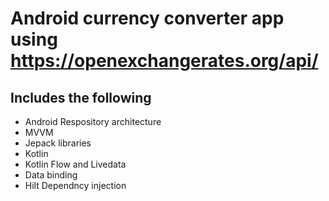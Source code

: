 # Android currency converter app using https://openexchangerates.org/api/
## Includes the following
- Android Respository architecture
- MVVM 
- Jepack libraries
- Kotlin
- Kotlin Flow and Livedata
- Data binding
- Hilt Dependncy injection
